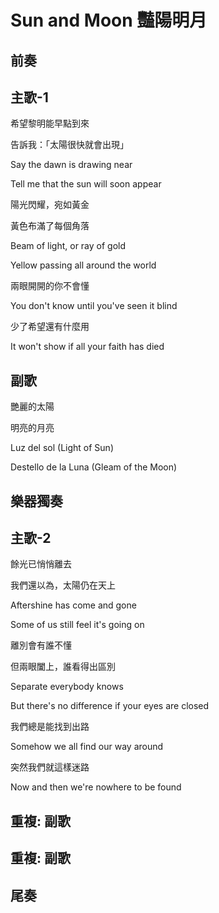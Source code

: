 # Sun and Moon 豔陽明月

## 前奏

## 主歌-1

希望黎明能早點到來

告訴我：「太陽很快就會出現」

Say the dawn is drawing near

Tell me that the sun will soon appear



陽光閃耀，宛如黃金

黃色布滿了每個角落

Beam of light, or ray of gold

Yellow passing all around the world



兩眼開開的你不會懂

You don't know until you've seen it blind



少了希望還有什麼用

It won't show if all your faith has died

## 副歌

艷麗的太陽

明亮的月亮

Luz del sol (Light of Sun)

Destello de la Luna (Gleam of the Moon)

## 樂器獨奏

## 主歌-2

餘光已悄悄離去

我們還以為，太陽仍在天上

Aftershine has come and gone

Some of us still feel it's going on



離別會有誰不懂

但兩眼闔上，誰看得出區別

Separate everybody knows

But there's no difference if your eyes are closed



我們總是能找到出路

Somehow we all find our way around



突然我們就這樣迷路

Now and then we're nowhere to be found

## 重複: 副歌

## 重複: 副歌

## 尾奏

